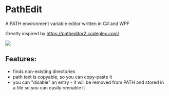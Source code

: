 PathEdit
========

A PATH environment variable editor written in C# and WPF

Greatly inspired by https://patheditor2.codeplex.com/

![](http://puu.sh/bT0iP/a4edcfdfd7.png)

## Features:

- finds non-existing directories
- path text is copyable, so you can copy-paste it
- you can "disable" an entry - it will be removed from PATH and stored in a file so you can easily reenable it
